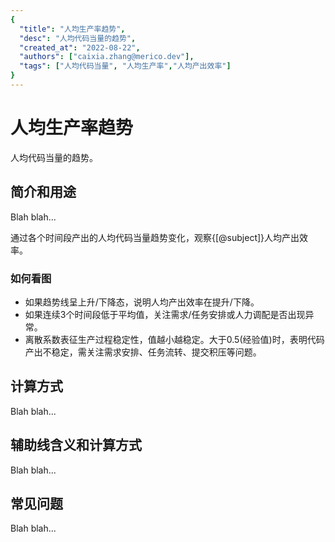 ```yaml
---
{
  "title": "人均生产率趋势",
  "desc": "人均代码当量的趋势",
  "created_at": "2022-08-22",
  "authors": ["caixia.zhang@merico.dev"],
  "tags": ["人均代码当量", "人均生产率","人均产出效率"]
}
---
```

# 人均生产率趋势

人均代码当量的趋势。

## 简介和用途

Blah blah...

<div data-section="abstract">

通过各个时间段产出的人均代码当量趋势变化，观察{[@subject]}人均产出效率。

<div data-section="how-to-read-chart">

### 如何看图

- 如果趋势线呈上升/下降态，说明人均产出效率在提升/下降。
- 如果连续3个时间段低于平均值，关注需求/任务安排或人力调配是否出现异常。
- 离散系数表征生产过程稳定性，值越小越稳定。大于0.5(经验值)时，表明代码产出不稳定，需关注需求安排、任务流转、提交积压等问题。

</div>

</div>

## 计算方式

Blah blah...

## 辅助线含义和计算方式

Blah blah...

## 常见问题

Blah blah...
